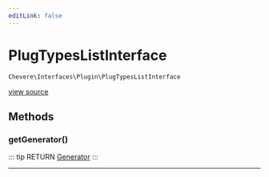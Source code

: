```yaml
---
editLink: false
---
```


# PlugTypesListInterface

`Chevere\Interfaces\Plugin\PlugTypesListInterface`

[view source](https://github.com/chevere/chevere/blob/master/interfaces/Plugin/PlugTypesListInterface.php)

## Methods

### getGenerator()

::: tip RETURN
[Generator](https://www.php.net/manual/class.generator)
:::

---

